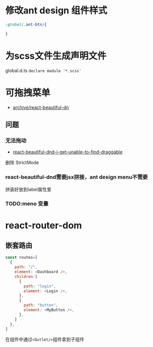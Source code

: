 # 修改ant design 组件样式
```scss
:global(.ant-btn){

}
```
# 为scss文件生成声明文件
global.d.ts  `declare module '*.scss'`
# 可拖拽菜单
- [archive/react-beautiful-dn](https://booboom.github.io/archive/react-beautiful-dnd.html)
## 问题
### 无法拖动
- [react-beautiful-dnd-i-get-unable-to-find-draggable](https://stackoverflow.com/questions/60029734/react-beautiful-dnd-i-get-unable-to-find-draggable-with-id-1)

删除 StrictMode
### react-beautiful-dnd需要jsx拼接，ant design menu不需要
拼装好放到label属性里
### TODO:meno 变量
# react-router-dom
## 嵌套路由
```js
const routes=[
  {
    path: "/",
    element: <Dashboard />,
    children:[
      {
        path: "login",
        element: <Login />,
      },
      {
        path: "button",
        element: <MyButton />,
      },
    ]
  },
]
```
在组件中通过`<Outlet/>`组件拿到子组件